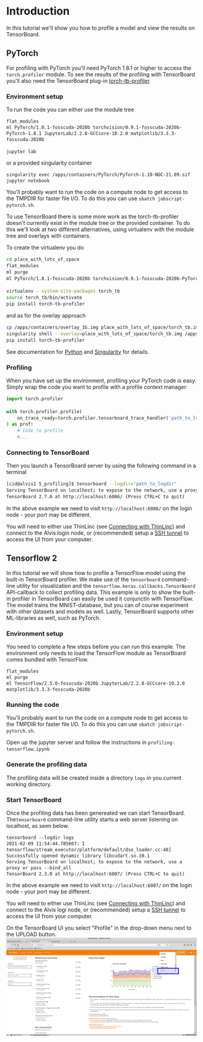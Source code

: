 # Introduction
In this tutorial we'll show you how to profile a model and view the results on
TensorBoard.

## PyTorch
For profiling with PyTorch you'll need PyTorch 1.8.1 or higher to access the
`torch.profiler` module. To see the results of the profiling with TensorBoard
you'll also need the TensorBoard plug-in
[torch-tb-profiler](https://github.com/pytorch/kineto/tree/main/tb_plugin).

### Environment setup
To run the code you can either use the module tree
```
flat_modules
ml PyTorch/1.8.1-fosscuda-2020b torchvision/0.9.1-fosscuda-2020b-PyTorch-1.8.1 JupyterLab/2.2.8-GCCcore-10.2.0 matplotlib/3.3.3-fosscuda-2020b

jupyter lab
```
or a provided singularity container
```
singularity exec /apps/containers/PyTorch/PyTorch-1.10-NGC-21.09.sif jupyter notebook 
```

You'll probably want to run the code on a compute node to get access to the
TMPDIR for faster file I/O. To do this you can use
`sbatch jobscript-pytorch.sh`.

To use TensorBoard there is some more work as the torch-tb-profiler doesn't
currently exist in the module tree or the provided container. To do this we'll
look at two different alternatives, using virtualenv with the module tree and
overlays with containers.

To create the virtualenv you do
```bash
cd place_with_lots_of_space
flat_modules
ml purge
ml PyTorch/1.8.1-fosscuda-2020b torchvision/0.9.1-fosscuda-2020b-PyTorch-1.8.1 JupyterLab/2.2.8-GCCcore-10.2.0 matplotlib/3.3.3-fosscuda-2020b

virtualenv --system-site-packages torch_tb
source torch_tb/bin/activate
pip install torch-tb-profiler
```
and as for the overlay approach
```bash
cp /apps/containers/overlay_1G.img place_with_lots_of_space/torch_tb.img
singularity shell --overlay=place_with_lots_of_space/torch_tb.img /apps/containers/PyTorch/PyTorch-1.10-NGC-21.09.sif
pip install torch-tb-profiler
```

See documentation for [Python](https://www.c3se.chalmers.se/documentation/applications/python/) and [Singularity](https://www.c3se.chalmers.se/documentation/applications/containers/) for details.

### Profiling
When you have set up the environment, profiling your PyTorch code is easy.
Simply wrap the code you want to profile with a profile context manager:
```python
import torch.profiler

with torch.profiler.profile(
    on_trace_ready=torch.profiler.tensorboard_trace_handler('path_to_logdir'),
) as prof:
    # Code to profile
    #...
```

### Connecting to TensorBoard
Then you launch a TensorBoard server by using the following command in a terminal
```bash
[cid@alvis1 5_profiling]$ tensorboard --logdir="path_to_logdir"
Serving TensorBoard on localhost; to expose to the network, use a proxy or pass --bind_all
TensorBoard 2.7.0 at http://localhost:6006/ (Press CTRL+C to quit)
```

In the above example we need to visit `http://localhost:6008/` on the login
node - your port may be different.

You will need to either use ThinLinc (see 
[Connecting with ThinLinc](https://www.c3se.chalmers.se/documentation/remote_graphics/))
and connect to the Alvis login node, or (recommended) setup a
[SSH tunnel](https://www.c3se.chalmers.se/documentation/connecting/#use-ssh-tunnel-to-access-services)
to access the UI from your computer.

## Tensorflow 2
In this tutorial we will show how to profile a TensorFlow model using the
built-in TensorBoard profiler.  We make use of the `tensorboard` command-line
utility for visualization and the `tensorflow.keras.callbacks.TensorBoard`
API-callback to collect profiling data. This example is only to show the built-in profiler
in TensorBoard can easily be used it conjunctin with TensorFlow. The model trains the
MNIST-database, but you can of course experiment with other datasets and models
as well. Lastly, TensorBoard supports other ML-libraries as well, such as PyTorch.

### Environment setup
You need to complete a few steps before you can run this example. The environment only
needs to load the TensorFlow module as TensorBoard comes bundled with TensorFlow.

```
flat_modules
ml purge
ml TensorFlow/2.5.0-fosscuda-2020b JupyterLab/2.2.8-GCCcore-10.2.0 matplotlib/3.3.3-fosscuda-2020b
```

### Running the code
You'll probably want to run the code on a compute node to get access to the
TMPDIR for faster file I/O. To do this you can use
`sbatch jobscript-pytorch.sh`.

Open up the jupyter server and follow the instructions in `profiling-tensorflow.ipynb`

### Generate the profiling data
The profiling data will be created inside a directory `logs` in you current
working directory.

### Start TensorBoard
Once the profiling data has been genereated we can start TensorBoard.
The`tensorboard` command-line utility starts a web server listening on
localhost, as seen below. 
```
tensorboard --logdir logs
2021-02-09 11:54:44.785607: I tensorflow/stream_executor/platform/default/dso_loader.cc:48] Successfully opened dynamic library libcudart.so.10.1
Serving TensorBoard on localhost; to expose to the network, use a proxy or pass --bind_all
TensorBoard 2.3.0 at http://localhost:6007/ (Press CTRL+C to quit)
```
In the above example we need to visit `http://localhost:6007/` on the login
node - your port may be different.

You will need to either use ThinLinc (see [Connecting with ThinLinc](https://www.c3se.chalmers.se/documentation/remote_graphics/))
and connect to the Alvis logi node, or (recommended) setup a [SSH tunnel](https://www.c3se.chalmers.se/documentation/connecting/#use-ssh-tunnel-to-access-services)
to access the UI from your computer.

On the TensorBoard UI you select "Profile" in the drop-down menu next to the UPLOAD button.
![TensorBoard Profile](tb_profile.png)
